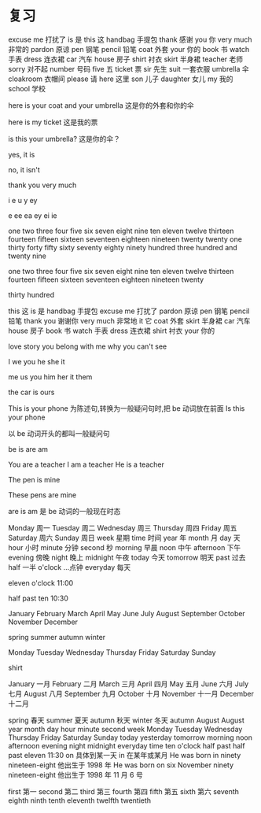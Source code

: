 # 复习

excuse me 打扰了
is 是
this 这
handbag 手提包
thank 感谢
you 你
very much 非常的
pardon 原谅
pen 钢笔
pencil 铅笔
coat 外套
your 你的
book 书
watch 手表
dress 连衣裙
car 汽车
house 房子
shirt 衬衣
skirt 半身裙
teacher 老师
sorry 对不起
number 号码
five 五
ticket 票
sir 先生
suit 一套衣服
umbrella 伞
cloakroom 衣帽间
please 请
here 这里
son 儿子
daughter 女儿
my 我的
school 学校

here is your coat and your umbrella
这是你的外套和你的伞

here is my ticket
这是我的票

is this your umbrella?
这是你的伞？

yes, it is

no, it isn't

thank you very much

i e u y ey

e ee ea ey ei ie

one
two
three
four
five
six
seven
eight
nine
ten
eleven
twelve
thirteen
fourteen
fifteen
sixteen
seventeen
eighteen
nineteen
twenty
twenty one
thirty
forty
fifty
sixty
seventy
eighty
ninety
hundred
three hundred and twenty nine

one two three four five six seven eight nine ten eleven twelve thirteen fourteen fifteen sixteen seventeen eighteen nineteen twenty

thirty hundred

this 这
is 是
handbag 手提包
excuse me 打扰了
pardon 原谅
pen 钢笔
pencil 铅笔
thank you 谢谢你
very much 非常地
it 它
coat 外套
skirt 半身裙
car 汽车
house 房子
book 书
watch 手表
dress 连衣裙
shirt 衬衣
your 你的

love story
you belong with me
why you can't see

I we you he she it

me us you him her it them

the car is ours

This is your phone 为陈述句,转换为一般疑问句时,把 be 动词放在前面 Is this your phone

以 be 动词开头的都叫一般疑问句

be is are am

You are a teacher
I am a teacher
He is a teacher

The pen is mine

These pens are mine

are is am 是 be 动词的一般现在时态

Monday 周一
Tuesday 周二
Wednesday 周三
Thursday 周四
Friday 周五
Saturday 周六
Sunday 周日
week 星期
time 时间
year 年
month 月
day 天
hour 小时
minute 分钟
second 秒
morning 早晨
noon 中午
afternoon 下午
evening 傍晚
night 晚上
midnight 午夜
today 今天
tomorrow 明天
past 过去
half 一半
o'clock ...点钟
everyday 每天

eleven o'clock
11:00

half past ten
10:30

January
February
March
April
May
June
July
August
September
October
November
December

spring
summer
autumn
winter

Monday
Tuesday
Wednesday
Thursday
Friday
Saturday
Sunday

shirt

January 一月
February 二月
March 三月
April 四月
May 五月
June 六月
July 七月
August 八月
September 九月
October 十月
November 十一月
December 十二月

spring 春天
summer 夏天
autumn 秋天
winter 冬天
autumn
August
August
year
month
day
hour
minute
second
week
Monday
Tuesday
Wednesday
Thursday
Friday
Saturday
Sunday
today
yesterday
tomorrow
morning
noon
afternoon
evening
night
midnight
everyday
time
ten o'clock
half
past
half past eleven 11:30
on 具体到某一天
in 在某年或某月
He was born in ninety nineteen-eight
他出生于 1998 年
He was born on six November ninety nineteen-eight
他出生于 1998 年 11 月 6 号

first 第一
second 第二
third 第三
fourth 第四
fifth 第五
sixth 第六
seventh
eighth
ninth
tenth
eleventh
twelfth
twentieth
